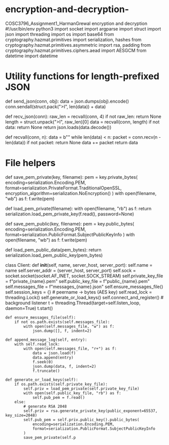 # encryption-and-decryption-
COSC3796_Assignment1_HarmanGrewal encryption and decryption 
#!/usr/bin/env python3
import socket
import argparse
import struct
import json
import threading
import os
import base64
from cryptography.hazmat.primitives import serialization, hashes
from cryptography.hazmat.primitives.asymmetric import rsa, padding
from cryptography.hazmat.primitives.ciphers.aead import AESGCM
from datetime import datetime

# Utility functions for length-prefixed JSON
def send_json(conn, obj):
    data = json.dumps(obj).encode()
    conn.sendall(struct.pack(">I", len(data)) + data)

def recv_json(conn):
    raw_len = recvall(conn, 4)
    if not raw_len:
        return None
    length = struct.unpack(">I", raw_len)[0]
    data = recvall(conn, length)
    if not data:
        return None
    return json.loads(data.decode())

def recvall(conn, n):
    data = b""
    while len(data) < n:
        packet = conn.recv(n - len(data))
        if not packet:
            return None
        data += packet
    return data

# File helpers
def save_pem_private(key, filename):
    pem = key.private_bytes(
        encoding=serialization.Encoding.PEM,
        format=serialization.PrivateFormat.TraditionalOpenSSL,
        encryption_algorithm=serialization.NoEncryption()
    )
    with open(filename, "wb") as f:
        f.write(pem)

def load_pem_private(filename):
    with open(filename, "rb") as f:
        return serialization.load_pem_private_key(f.read(), password=None)

def save_pem_public(key, filename):
    pem = key.public_bytes(
        encoding=serialization.Encoding.PEM,
        format=serialization.PublicFormat.SubjectPublicKeyInfo
    )
    with open(filename, "wb") as f:
        f.write(pem)

def load_pem_public_data(pem_bytes):
    return serialization.load_pem_public_key(pem_bytes)

class Client:
    def __init__(self, name, server_host, server_port):
        self.name = name
        self.server_addr = (server_host, server_port)
        self.sock = socket.socket(socket.AF_INET, socket.SOCK_STREAM)
        self.private_key_file = f"private_{name}.pem"
        self.public_key_file = f"public_{name}.pem"
        self.messages_file = f"messages_{name}.json"
        self.ensure_messages_file()
        self.session_keys = {}  # peername -> bytes (AES key)
        self.read_lock = threading.Lock()
        self.generate_or_load_keys()
        self.connect_and_register()
        # background listener
        t = threading.Thread(target=self.listen_loop, daemon=True)
        t.start()

    def ensure_messages_file(self):
        if not os.path.exists(self.messages_file):
            with open(self.messages_file, "w") as f:
                json.dump([], f, indent=2)

    def append_message_log(self, entry):
        with self.read_lock:
            with open(self.messages_file, "r+") as f:
                data = json.load(f)
                data.append(entry)
                f.seek(0)
                json.dump(data, f, indent=2)
                f.truncate()

    def generate_or_load_keys(self):
        if os.path.exists(self.private_key_file):
            self.priv = load_pem_private(self.private_key_file)
            with open(self.public_key_file, "rb") as f:
                self.pub_pem = f.read()
        else:
            # generate RSA 2048
            self.priv = rsa.generate_private_key(public_exponent=65537, key_size=2048)
            self.pub_pem = self.priv.public_key().public_bytes(
                encoding=serialization.Encoding.PEM,
                format=serialization.PublicFormat.SubjectPublicKeyInfo
            )
            save_pem_private(self.p

